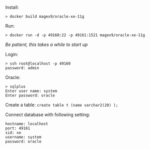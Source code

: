 
Install: 
```
> docker build magex9/oracle-xe-11g
```

Run:
```
> docker run -d -p 49160:22 -p 49161:1521 magex9/oracle-xe-11g
```

*Be patient, this takes a while to start up*

Login:
```
> ssh root@localhost -p 49160
password: admin
```

Oracle:
```
> sqlplus
Enter user name: system
Enter password: oracle
```

Create a table:
```create table t (name varchar2(20) );```

Connect database with following setting:
```
hostname: localhost
port: 49161
sid: xe
username: system
password: oracle
```